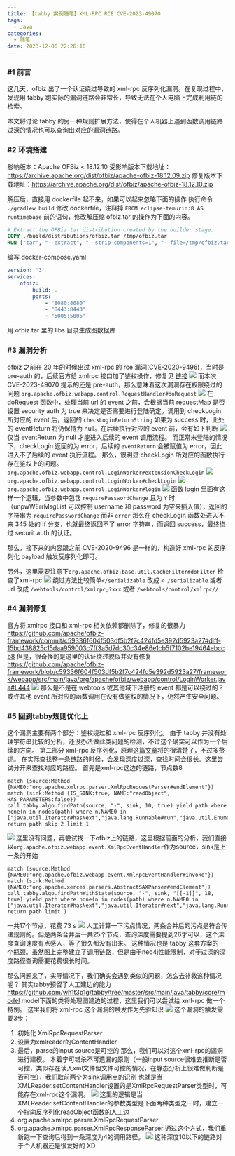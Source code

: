 ```yaml
---
title: 【tabby 案例随笔】XML-RPC RCE CVE-2023-49070
tags:
  - Java
categories:
  - 随笔
date: 2023-12-06 22:26:16
---
```


### #1 前言

这几天，ofbiz 出了一个认证绕过导致的 xml-rpc 反序列化漏洞。在复现过程中，发现用 tabby 跑实际的漏洞链路会非常长，导致无法在个人电脑上完成利用链的检索。

本文将讨论 tabby 的另一种规则扩展方法，使得在个人机器上遇到函数调用链路过深的情况也可以查询出对应的漏洞链路。
### #2 环境搭建
影响版本：Apache OFBiz < 18.12.10
受影响版本下载地址：https://archive.apache.org/dist/ofbiz/apache-ofbiz-18.12.09.zip
修复版本下载地址：https://archive.apache.org/dist/ofbiz/apache-ofbiz-18.12.10.zip

解压后，直接用 dockerfile 起不来，如果可以起来忽略下面的操作
执行命令 `./gradlew build`
修改 dockerfile，注释掉 `FROM eclipse-temurin:8 AS runtimebase` 前的语句，修改解压缩 ofbiz.tar 的操作为下面的内容。
```dockerfile
# Extract the OFBiz tar distribution created by the builder stage.
COPY ./build/distributions/ofbiz.tar /tmp/ofbiz.tar
RUN ["tar", "--extract", "--strip-components=1", "--file=/tmp/ofbiz.tar"]
```
编写 docker-compose.yaml
```yaml
version: '3'
services:
    ofbiz:
        build: .
        ports:
            - "8080:8080"
            - "8443:8443"
            - "5005:5005"
```
用 ofbiz.tar 里的 libs 目录生成图数据库
### #3 漏洞分析
ofbiz 之前在 20 年的时候出过 xml-rpc 的 rce 漏洞(CVE-2020-9496)，当时是 pre-auth 的，后续官方给 xmlrpc 接口加了鉴权操作，修复见 [链接](https://github.com/apache/ofbiz-framework/commit/4bdfb54ffb6e05215dd826ca2902c3e31420287a#diff-b31806fbf9690361ad449e8f263345d8)
![](assets/【随笔】XML-RPC%20RCE%20CVE-2023-49070/image-20231206223138768.png)
而本次 CVE-2023-49070 提示的还是 pre-auth，那么意味着这次漏洞存在权限绕过的问题
`org.apache.ofbiz.webapp.control.RequestHandler#doRequest`
![](assets/【随笔】XML-RPC%20RCE%20CVE-2023-49070/image-20231206224635040.png)
在 doRequest 函数中，处理当前 url 的 event 之前，会根据当前 requestMap 是否设置 security auth 为 true 来决定是否需要进行登陆确定。调用到 checkLogin 所对应的 event 后，返回的 `checkLoginReturnString` 如果为 success 时，此处的 eventReturn 将仍保持为 null。在后续执行对应的 event 前，会有如下判断
![](assets/【随笔】XML-RPC%20RCE%20CVE-2023-49070/image-20231206225839049.png)
仅当 eventReturn 为 null 才能进入后续的 event 调用流程。
而正常未登陆的情况下，checkLogin 返回的为 error，后续的 `eventReturn` 会被赋值为 error，因此进入不了后续的 event 执行流程。
那么，很明显 checkLogin 所对应的函数执行存在鉴权上的问题。
`org.apache.ofbiz.webapp.control.LoginWorker#extensionCheckLogin`
![](assets/【随笔】XML-RPC%20RCE%20CVE-2023-49070/image-20231206225252883.png)
`org.apache.ofbiz.webapp.control.LoginWorker#checkLogin`
![](assets/【随笔】XML-RPC%20RCE%20CVE-2023-49070/image-20231206231207301.png)
`org.apache.ofbiz.webapp.control.LoginWorker#login`
![](assets/【随笔】XML-RPC%20RCE%20CVE-2023-49070/image-20231206230446449.png)
函数 login 里面有这样一个逻辑，当参数中包含 `requirePasswordChange` 且为 `Y` 时（unpwWErrMsgList 可以控制 username 和 password 为空来插入值），返回的字符串为 `requirePasswordChange` 而非 `error`
那么在 checkLogin 函数处进入不来 345 处的 if 分支，也就最终返回不了 error 字符串，而返回 success，最终绕过 securit auth 的认证。

那么，接下来的内容跟之前 CVE-2020-9496 是一样的，构造好 xml-rpc 的反序列化 payload 触发反序列化即可。

另外，这里需要注意下`org.apache.ofbiz.base.util.CacheFilter#doFilter` 检查了xml-rpc
![](assets/【随笔】XML-RPC%20RCE%20CVE-2023-49070/image-20231207162307241.png)
绕过方法比较简单`</serializable` 改成 `< /serializable` 
或者 url 改成 `/webtools/control/xmlrpc;?xxx` 或者 `/webtools/control/xmlrpc//`

### #4 漏洞修复
官方将 xmlrpc 接口和 xml-rpc 相关依赖都删除了，修复的很暴力
https://github.com/apache/ofbiz-framework/commit/c59336f604f503df5b2f7c424fd5e392d5923a27#diff-15bd438825c15daa959003c7ff3a5d7dc30c34e86e1cb5f7102be19464ebccb8
但是，很奇怪的是这里的认证绕过貌似并没有修复
https://github.com/apache/ofbiz-framework/blob/c59336f604f503df5b2f7c424fd5e392d5923a27/framework/webapp/src/main/java/org/apache/ofbiz/webapp/control/LoginWorker.java#L444
![](assets/【随笔】XML-RPC%20RCE%20CVE-2023-49070/image-20231206232026868.png)
那么是不是在 webtools 或其他域下注册的 event 都是可以绕过的？或许其他 event 所对应的函数调用在没有做鉴权的情况下，仍然产生安全问题。

### #5 回到tabby规则优化上
这个漏洞主要有两个部分：鉴权绕过和 xml-rpc 反序列化。
由于 tabby 并没有处理字符串比较的分析，还没办法做此类问题的检测，不过这个确实可以作为一个后续的方向。
第二部分 xml-rpc 反序列化，原理[这篇文章](https://cert.360.cn/report/detail?id=ba5eeaf8536ba73611dd4abd198c4eb9)将的很清楚了，不过多赘述。
在实际查找整一条链路的时候，会发现深度过深，查找时间会很长。这里尝试分开来查找对应的路径。
首先是xml-rpc这边的链路，节点数8
```cypher
match (source:Method {NAME0:"org.apache.xmlrpc.parser.XmlRpcRequestParser#endElement"})
match (sink:Method {IS_SINK:true, NAME:"readObject", HAS_PARAMETERS:false})
call tabby.algo.findPath(source, "-", sink, 10, true) yield path where none(n in nodes(path) where n.NAME0 in ["java.util.Iterator#hasNext","java.lang.Runnable#run","java.util.Enumeration#nextElement"])
return path skip 2 limit 1
```
![](assets/【随笔】XML-RPC%20RCE%20CVE-2023-49070/image-20231208110115034.png)
这里没有问题，再尝试找一下ofbiz上的链路，这里根据前面的分析，我们直接以`org.apache.ofbiz.webapp.event.XmlRpcEventHandler`作为source，sink是上一条的开始
```cypher
match (source:Method {NAME0:"org.apache.ofbiz.webapp.event.XmlRpcEventHandler#invoke"})
match (sink:Method {NAME0:"org.apache.xerces.parsers.AbstractSAXParser#endElement"})
call tabby.algo.findPathWithState(source, "-", sink, "[[-1]]", 18, true) yield path where none(n in nodes(path) where n.NAME0 in ["java.util.Iterator#hasNext","java.util.Iterator#next","java.lang.Runnable#run","java.util.Enumeration#nextElement","java.io.Writer#write","org.apache.xmlrpc.server.XmlRpcStreamServer#writeError","org.apache.xmlrpc.server.XmlRpcStreamServer#writeResponse","nu.xom.xslt.XOMReader#parse","com.sun.xml.fastinfoset.sax.SAXDocumentParser#parse","org.ccil.cowan.tagsoup.Parser#parse","org.apache.xerces.parsers.NonValidatingConfiguration#parse","org.apache.xerces.impl.xs.opti.SchemaParsingConfig#parse","java.io.Closeable#close","org.cyberneko.html.HTMLScanner#scanDocument"])
return path limit 1
```
一共17个节点，花费 73 s
![](assets/【随笔】XML-RPC%20RCE%20CVE-2023-49070/image-20231208140852606.png)
人工计算一下污点情况，两条合并后的污点是符合传递规则的。但是两条合并后一共25个节点，查询深度需要提到26才可以，这个深度查询速度有点感人，等了很久都没有出来。
这种情况也是 tabby 这套方案的一个瓶颈。虽然图上完整建立了调用链路，但是由于neo4j性能限制，对于过深的深度路径查询需要花费很长时间。

那么问题来了，实际情况下，我们确实会遇到类似的问题，怎么去补救这种情况呢？
其实tabby预留了人工建边的能力 https://github.com/wh1t3p1g/tabby/tree/master/src/main/java/tabby/core/model
model下面的类将处理图建边的过程，这里我们可以尝试给 xml-rpc 做一个特例。
这里我们将 xml-rpc 这个漏洞的触发作为先验知识
![](assets/【随笔】XML-RPC%20RCE%20CVE-2023-49070/image-20231208142815841.png)
这个漏洞的触发需要3步：
1. 初始化 XmlRpcRequestParser
2. 设置为xmlreader的ContentHandler
3. 最后，parse的input source是可控的
那么，我们可以对这个xml-rpc的漏洞进行建模。
本着宁可错杀不可遗漏的原则（一般input source很难去推断是否可控，类似存在读入xml文件但文件可控的情况，在静态分析上很难做判断是否可控），我们取前两个为sink调用点的识别
也就是当XMLReader.setContentHandler设置的是XmlRpcRequestParser类型时，可能存在xml-rpc这个漏洞。
![](assets/【随笔】XML-RPC%20RCE%20CVE-2023-49070/image-20231208145957809.png)
这里的逻辑是当XMLReader.setContentHandler的参数类型是下面两种类型之一时，建立一个指向反序列化readObject函数的人工边
1. org.apache.xmlrpc.parser.XmlRpcRequestParser
2. org.apache.xmlrpc.parser.XmlRpcResponseParser
通过这个方式，我们重新跑一下查询后得到一条深度为4的调用路径。
![](assets/【随笔】XML-RPC%20RCE%20CVE-2023-49070/image-20231208175541226.png)
这种深度10以下的链路对于个人机器还是很友好的 XD

